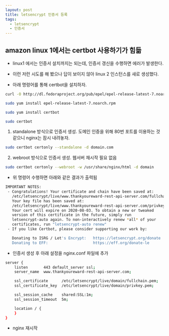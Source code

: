 ```yaml
---
layout: post
title: letsencrypt 인증서 등록
tags:
  - letsencrypt
  - 인증서
---
```


## amazon linux 1에서는 certbot 사용하기가 힘듦

- linux1 에서는 인증서 설치까지는 되는데, 인증서 갱신을 수행하면 에러가 발생한다.

- 이런 저런 시도를 해 봤으나 답이 보이지 않아 linux 2 인스턴스를 새로 생성했다.

- 아래 명령어를 통해 certbot을 설치하자.

```bash
curl -O http://dl.fedoraproject.org/pub/epel/epel-release-latest-7.noarch.rpm

sudo yum install epel-release-latest-7.noarch.rpm

sudo yum install certbot

sudo certbot
```

1. standalone 방식으로 인증서 생성. 도메인 인증을 위해 80번 포트를 이용하는 것 같으니 nginx는 잠시 내려놓자.

```bash
sudo certbot certonly --standalone -d domain.com
```

2. webroot 방식으로 인증서 생성. 웹서버 재시작 필요 없음

```bash
sudo certbot certonly --webroot -w /usr/share/nginx/html -d domain
```

- 위 명령어 수행하면 아래와 같은 결과가 출력됨

```bash
IMPORTANT NOTES:
 - Congratulations! Your certificate and chain have been saved at:
   /etc/letsencrypt/live/www.thankyoureward-rest-api-server.com/fullchain.pem
   Your key file has been saved at:
   /etc/letsencrypt/live/www.thankyoureward-rest-api-server.com/privkey.pem
   Your cert will expire on 2020-08-03. To obtain a new or tweaked
   version of this certificate in the future, simply run
   letsencrypt-auto again. To non-interactively renew *all* of your
   certificates, run "letsencrypt-auto renew"
 - If you like Certbot, please consider supporting our work by:

   Donating to ISRG / Let's Encrypt:   https://letsencrypt.org/donate
   Donating to EFF:                    https://eff.org/donate-le
```

- 인증서 생성 후 아래 설정을 nginx.conf 파일에 추가

```bash
server {
    listen       443 default_server ssl;
    server_name  www.thankyoureward-rest-api-server.com;

    ssl_certificate      /etc/letsencrypt/live/domain/fullchain.pem;
    ssl_certificate_key  /etc/letsencrypt/live/domain/privkey.pem;

    ssl_session_cache    shared:SSL:1m;
    ssl_session_timeout  5m;

    location / {
    }
}
```

- nginx 재시작
